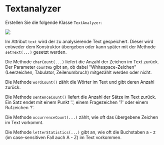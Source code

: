 # Textanalyzer #

Erstellen Sie die folgende Klasse `TextAnalyzer`:

<p>
<img src='http://pr-gse.googlecode.com/svn/wiki/uebungen/uml/textanalyzer2.jpg' />
</p>

Im Attribut `text` wird der zu analysierende Text gespeichert. Dieser wird entweder dem Konstruktor übergeben oder kann später mit der Methode `setText(...)` gesetzt werden.

Die Methode `charCount(...)` liefert die Anzahl der Zeichen im Text zurück. Der Parameter `countWS` gibt an, ob dabei "Whitespace-Zeichen" (Leerzeichen, Tabulator, Zeilenumbruch) mitgezählt werden oder nicht.

Die Methode `wordCount()` zählt die Wörter im Text und gibt deren Anzahl zurück.

Die Methode `sentenceCount()` liefert die Anzahl der Sätze im Text zurück. Ein Satz endet mit einem Punkt '.', einem Fragezeichen '?' oder einem Rufzeichen '!'.

Die Methode `occurrenceCount(...)` zählt, wie oft das übergebene Zeichen im Text vorkommt.

Die Methode `letterStatistics(...)` gibt an, wie oft die Buchstaben a - z (im case-sensitiven Fall auch A - Z) im Text vorkommen.